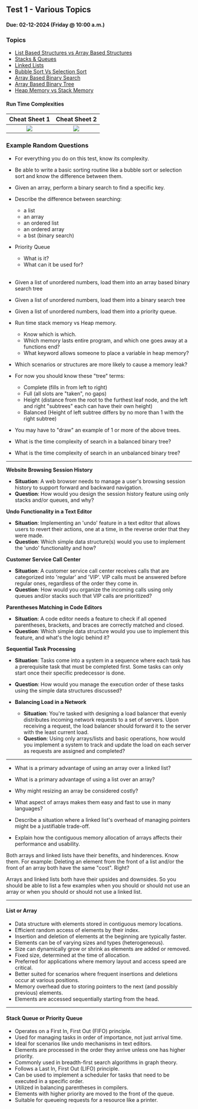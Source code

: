 ## Test 1 - Various Topics
#### Due: 02-12-2024 (Friday @ 10:00 a.m.)

### Topics

- [List Based Structures vs Array Based Structures](../../Lectures/LectureMaterials/04-ListVsArray/README.md)
- [Stacks & Queues](../../Lectures/LectureMaterials/01-StacksQueues/README.md)
- [Linked Lists](../../Lectures/LectureMaterials/00-LinkedList/README.md)
- [Bubble Sort Vs Selection Sort](../../Lectures/LectureMaterials/00-BubbleVSelection/README.md)
- [Array Based Binary Search](../../Lectures/LectureMaterials/02-BinarySearch/README.md)
- [Array Based Binary Tree](../../Lectures/LectureMaterials/00-ArrayBasedBinaryTree/)
- [Heap Memory vs Stack Memory](../../Lectures/LectureMaterials/05-StackMemVsHeapMem/README.md)



<!-- #### Heaps

[Overview](../../Resources/L01-Heaps/README.md) -->

#### Run Time Complexities

|                                                 Cheat Sheet 1                                                  |                                                 Cheat Sheet 2                                                  |
| :------------------------------------------------------------------------------------------------------------: | :------------------------------------------------------------------------------------------------------------: |
| [<img src="https://images2.imgbox.com/62/f0/eMsdwHxM_o.png">](https://images2.imgbox.com/a5/36/z6BvQv7x_o.png) | [<img src="https://images2.imgbox.com/64/37/2mFwTJ2K_o.png">](https://images2.imgbox.com/28/6d/JrAyZA2z_o.jpg) |



### Example Random Questions

- For everything you do on this test, know its complexity.
- Be able to write a basic sorting routine like a bubble sort or selection sort and know the difference between them.
- Given an array, perform a binary search to find a specific key.
- Describe the difference between searching:
  - a list
  - an array
  - an ordered list
  - an ordered array
  - a bst (binary search)

- Priority Queue
  - What is it?
  - What can it be used for?
  <br>
- Given a list of unordered numbers, load them into an array based binary search tree
- Given a list of unordered numbers, load them into a binary search tree
- Given a list of unordered numbers, load them into a priority queue.

- Run time stack memory vs Heap memory. 
  - Know which is which.
  - Which memory lasts entire program, and which one goes away at a functions end?
  - What keyword allows someone to place a variable in heap memory?
- Which scenarios or structures are more likely to cause a memory leak?

- For now you should know these "tree" terms:
  - Complete (fills in from left to right)
  - Full (all slots are "taken", no gaps)
  - Height (distance from the root to the furthest leaf node, and the left and right "subtrees" each can have their own height)
  - Balanced (Height of left subtree differs by no more than 1 with the right subtree)
- You may have to "draw" an example of 1 or more of the above trees.
- What is the time complexity of search in a balanced binary tree?
- What is the time complexity of search in an unbalanced binary tree?

-----

**Website Browsing Session History**
   - **Situation**: A web browser needs to manage a user's browsing session history to support forward and backward navigation.
   - **Question**: How would you design the session history feature using only stacks and/or queues, and why?

**Undo Functionality in a Text Editor**
   - **Situation**: Implementing an 'undo' feature in a text editor that allows users to revert their actions, one at a time, in the reverse order that they were made.
   - **Question**: Which simple data structure(s) would you use to implement the 'undo' functionality and how?

**Customer Service Call Center**
   - **Situation**: A customer service call center receives calls that are categorized into 'regular' and 'VIP'. VIP calls must be answered before regular ones, regardless of the order they come in.
   - **Question**: How would you organize the incoming calls using only queues and/or stacks such that VIP calls are prioritized?

**Parentheses Matching in Code Editors**
   - **Situation**: A code editor needs a feature to check if all opened parentheses, brackets, and braces are correctly matched and closed.
   - **Question**: Which simple data structure would you use to implement this feature, and what's the logic behind it?

**Sequential Task Processing**
   - **Situation**: Tasks come into a system in a sequence where each task has a prerequisite task that must be completed first. Some tasks can only start once their specific predecessor is done.
   - **Question**: How would you manage the execution order of these tasks using the simple data structures discussed?

- **Balancing Load in a Network**
  - **Situation**: You're tasked with designing a load balancer that evenly distributes incoming network requests to a set of servers. Upon receiving a request, the load balancer should forward it to the server with the least current load.
  - **Question**: Using only arrays/lists and basic operations, how would you implement a system to track and update the load on each server as requests are assigned and completed?

-----

- What is a primary advantage of using an array over a linked list?

- What is a primary advantage of using a list over an array?

- Why might resizing an array be considered costly?

- What aspect of arrays makes them easy and fast to use in many languages?

- Describe a situation where a linked list's overhead of managing pointers might be a justifiable trade-off.

- Explain how the contiguous memory allocation of arrays affects their performance and usability.

Both arrays and linked lists have their benefits, and hinderences. Know them. For example: Deleting an element from the front of a list and/or the front of an array both have the same "cost". Right?

Arrays and linked lists both have their upsides and downsides. So you should be able to list a few examples when you should or should not use an array or when you should or should not use a linked list.

-----

#### List or Array
- Data structure with elements stored in contiguous memory locations.  
- Efficient random access of elements by their index.  
- Insertion and deletion of elements at the beginning are typically faster.  
- Elements can be of varying sizes and types (heterogeneous).  
- Size can dynamically grow or shrink as elements are added or removed.  
- Fixed size, determined at the time of allocation.  
- Preferred for applications where memory layout and access speed are critical.  
- Better suited for scenarios where frequent insertions and deletions occur at various positions.  
- Memory overhead due to storing pointers to the next (and possibly previous) elements.  
- Elements are accessed sequentially starting from the head.

-----

#### Stack Queue or Priority Queue

- Operates on a First In, First Out (FIFO) principle.  
- Used for managing tasks in order of importance, not just arrival time.  
- Ideal for scenarios like undo mechanisms in text editors.  
- Elements are processed in the order they arrive unless one has higher priority.  
- Commonly used in breadth-first search algorithms in graph theory.  
- Follows a Last In, First Out (LIFO) principle.  
- Can be used to implement a scheduler for tasks that need to be executed in a specific order.  
- Utilized in balancing parentheses in compilers.  
- Elements with higher priority are moved to the front of the queue.  
- Suitable for queueing requests for a resource like a printer.

